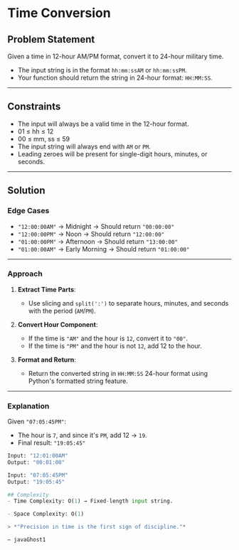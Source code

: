 # Time Conversion

## Problem Statement

Given a time in 12-hour AM/PM format, convert it to 24-hour military time.

- The input string is in the format `hh:mm:ssAM` or `hh:mm:ssPM`.
- Your function should return the string in 24-hour format: `HH:MM:SS`.

---

## Constraints

- The input will always be a valid time in the 12-hour format.
- 01 ≤ hh ≤ 12
- 00 ≤ mm, ss ≤ 59
- The input string will always end with `AM` or `PM`.
- Leading zeroes will be present for single-digit hours, minutes, or seconds.

---

## Solution

### Edge Cases

- `"12:00:00AM"` → Midnight → Should return `"00:00:00"`
- `"12:00:00PM"` → Noon → Should return `"12:00:00"`
- `"01:00:00PM"` → Afternoon → Should return `"13:00:00"`
- `"01:00:00AM"` → Early Morning → Should return `"01:00:00"`

---

### Approach

1. **Extract Time Parts**:
   - Use slicing and `split(':')` to separate hours, minutes, and seconds with the period (`AM`/`PM`).

2. **Convert Hour Component**:
   - If the time is `"AM"` and the hour is `12`, convert it to `"00"`.
   - If the time is `"PM"` and the hour is not `12`, add 12 to the hour.

3. **Format and Return**:
   - Return the converted string in `HH:MM:SS` 24-hour format using Python's formatted string feature.

---

### Explanation

Given `"07:05:45PM"`:
- The hour is `7`, and since it's `PM`, add 12 → `19`.
- Final result: `"19:05:45"`

```python
Input: "12:01:00AM"
Output: "00:01:00"

Input: "07:05:45PM"
Output: "19:05:45"

## Complexity
- Time Complexity: O(1) → Fixed-length input string.

- Space Complexity: O(1)

> *"Precision in time is the first sign of discipline."*

— javaGhost1